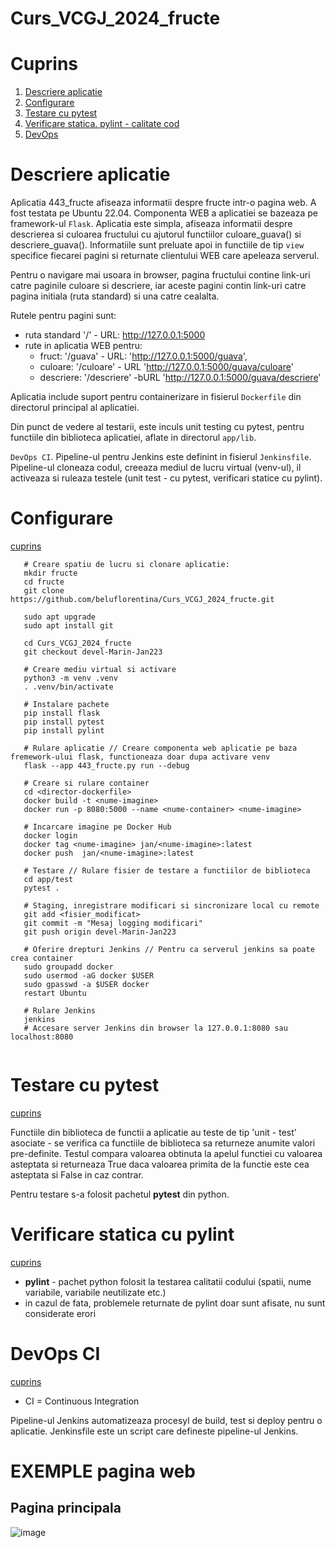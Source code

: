 # Curs_VCGJ_2024_fructe

# Cuprins

1. [Descriere aplicatie](#descriere-aplicatie)
1. [Configurare](#configurare)
1. [Testare cu pytest](#testare-cu-pytest)
1. [Verificare statica. pylint - calitate cod](#verificare-statica-cu-pylint)
1. [DevOps](#devops-ci)

   

# Descriere aplicatie

Aplicatia 443_fructe afiseaza informatii despre fructe intr-o pagina web. A fost testata pe Ubuntu 22.04.
Componenta WEB a aplicatiei se bazeaza pe framework-ul `Flask`.
Aplicatia este simpla, afiseaza informatii despre descrierea si culoarea fructului cu ajutorul functiilor culoare_guava() si descriere_guava().
Informatiile sunt preluate apoi in functiile de tip `view` specifice fiecarei pagini si returnate clientului WEB care apeleaza serverul.

Pentru o navigare mai usoara in browser, pagina fructului contine link-uri catre paginile culoare si descriere, iar aceste pagini contin link-uri catre pagina initiala (ruta standard) si una catre cealalta.

Rutele pentru pagini sunt:
 * ruta standard '/' - URL: http://127.0.0.1:5000
 * rute in aplicatia WEB pentru:
   * fruct:     '/guava' - URL: 'http://127.0.0.1:5000/guava',
   * culoare:   '/culoare' - URL 'http://127.0.0.1:5000/guava/culoare'
   * descriere: '/descriere' -bURL 'http://127.0.0.1:5000/guava/descriere'

Aplicatia include suport pentru containerizare in fisierul `Dockerfile` din directorul principal al aplicatiei.

Din punct de vedere al testarii, este inculs unit testing cu pytest, pentru functiile din biblioteca aplicatiei, aflate in directorul `app/lib`.

`DevOps CI`.
Pipeline-ul pentru Jenkins este definint in fisierul `Jenkinsfile`.
Pipeline-ul cloneaza codul, creeaza mediul de lucru virtual (venv-ul), il activeaza si ruleaza testele (unit test - cu pytest, verificari statice cu pylint).


# Configurare
[cuprins](#cuprins)


```text 
   # Creare spatiu de lucru si clonare aplicatie:   
   mkdir fructe
   cd fructe
   git clone https://github.com/beluflorentina/Curs_VCGJ_2024_fructe.git

   sudo apt upgrade
   sudo apt install git

   cd Curs_VCGJ_2024_fructe
   git checkout devel-Marin-Jan223
   
   # Creare mediu virtual si activare
   python3 -m venv .venv
   . .venv/bin/activate
   
   # Instalare pachete
   pip install flask
   pip install pytest
   pip install pylint
   
   # Rulare aplicatie // Creare componenta web aplicatie pe baza fremework-ului flask, functioneaza doar dupa activare venv
   flask --app 443_fructe.py run --debug

   # Creare si rulare container
   cd <director-dockerfile>
   docker build -t <nume-imagine>
   docker run -p 8080:5000 --name <nume-container> <nume-imagine>
   
   # Incarcare imagine pe Docker Hub
   docker login
   docker tag <nume-imagine> jan/<nume-imagine>:latest
   docker push 	jan/<nume-imagine>:latest
   
   # Testare // Rulare fisier de testare a functiilor de biblioteca
   cd app/test
   pytest .
   
   # Staging, inregistrare modificari si sincronizare local cu remote
   git add <fisier_modificat>
   git commit -m "Mesaj logging modificari"
   git push origin devel-Marin-Jan223
   
   # Oferire drepturi Jenkins // Pentru ca serverul jenkins sa poate crea container
   sudo groupadd docker
   sudo usermod -aG docker $USER
   sudo gpasswd -a $USER docker
   restart Ubuntu
   
   # Rulare Jenkins
   jenkins
   # Accesare server Jenkins din browser la 127.0.0.1:8080 sau localhost:8080
   
```


# Testare cu pytest
[cuprins](#cuprins)

Functiile din biblioteca de functii a aplicatie au teste de tip 'unit - test' asociate - se verifica ca functiile de biblioteca sa returneze anumite valori pre-definite.
Testul compara valoarea obtinuta la apelul functiei cu valoarea asteptata si returneaza True daca valoarea primita de la functie este cea asteptata si False in caz contrar.

Pentru testare s-a folosit pachetul **pytest** din python. 



# Verificare statica cu pylint
[cuprins](#cuprins)

- **pylint** - pachet python folosit la testarea calitatii codului (spatii, nume variabile, variabile neutilizate etc.)
- in cazul de fata, problemele returnate de pylint doar sunt afisate, nu sunt considerate erori



# DevOps CI
[cuprins](#cuprins)
- CI = Continuous Integration

Pipeline-ul Jenkins automatizeaza procesyl de build, test si deploy pentru o aplicatie. Jenkinsfile este un script care defineste pipeline-ul Jenkins.

# EXEMPLE pagina web 
## Pagina principala
![image](eyJpc3MiOiJnaXRodWIuY29tIiwiYXVkIjoicmF3LmdpdGh1YnVzZXJjb250ZW50LmNvbSIsImtleSI6ImtleTUiLCJleHAiOjE3MTY1NTU3NjcsIm5iZiI6MTcxNjU1NTQ2NywicGF0aCI6Ii8xNDIyMTAwNDYvMzMzNTk0NTYxLTBhMzI1NGRkLWU5ZmUtNDUyNS1iZmE4LTA2NjEyZjJiNzM4Ny5qcGc_WC1BbXotQWxnb3JpdGhtPUFXUzQtSE1BQy1TSEEyNTYmWC1BbXotQ3JlZGVudGlhbD1BS0lBVkNPRFlMU0E1M1BRSzRaQSUyRjIwMjQwNTI0JTJGdXMtZWFzdC0xJTJGczMlMkZhd3M0X3JlcXVlc3QmWC1BbXotRGF0ZT0yMDI0MDUyNFQxMjU3NDdaJlgtQW16LUV4cGlyZXM9MzAwJlgtQW16LVNpZ25hdHVyZT01YmQyYzllMzVmNjNlMWU0ODgxYThiNGQzZjFiZWUxYjk2NjAxZTEyOWY3Y2NkYjBiODE2Y2M2YTgyNmJkZTU3JlgtQW16LVNpZ25lZEhlYWRlcnM9aG9zdCZhY3Rvcl9pZD0wJmtleV9pZD0wJnJlcG9faWQ9MCJ9)
